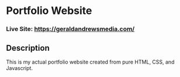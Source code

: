 # Portfolio Website
### Live Site: https://geraldandrewsmedia.com/

## Description
This is my actual portfolio website created from pure HTML, CSS, and Javascript.


